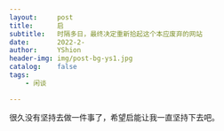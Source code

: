 ```yaml
---
layout:     post
title:      启
subtitle:   时隔多日，最终决定重新拾起这个本应废弃的网站
date:       2022-2-
author:     YShion
header-img: img/post-bg-ys1.jpg
catalog:    false
tags:
    - 闲谈

---
```

很久没有坚持去做一件事了，希望启能让我一直坚持下去吧。
